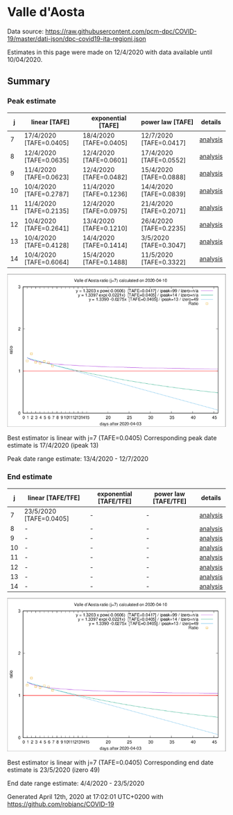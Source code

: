 # Valle d'Aosta


Data source: https://raw.githubusercontent.com/pcm-dpc/COVID-19/master/dati-json/dpc-covid19-ita-regioni.json

Estimates in this page were made on 12/4/2020 with data available until 10/04/2020.


## Summary 

### Peak estimate 
|j|linear [TAFE]|exponential [TAFE]|power law [TAFE]|details|
|---|----|-----------|---------|-------|
|7|17/4/2020 [TAFE=0.0405]|18/4/2020 [TAFE=0.0405]|12/7/2020 [TAFE=0.0417]|[analysis](COVID-19_valle_d'aosta_j7_2020-04-10.md)|
|8|12/4/2020 [TAFE=0.0635]|12/4/2020 [TAFE=0.0601]|17/4/2020 [TAFE=0.0552]|[analysis](COVID-19_valle_d'aosta_j8_2020-04-10.md)|
|9|11/4/2020 [TAFE=0.0623]|12/4/2020 [TAFE=0.0482]|15/4/2020 [TAFE=0.0888]|[analysis](COVID-19_valle_d'aosta_j9_2020-04-10.md)|
|10|10/4/2020 [TAFE=0.2787]|11/4/2020 [TAFE=0.1236]|14/4/2020 [TAFE=0.0839]|[analysis](COVID-19_valle_d'aosta_j10_2020-04-10.md)|
|11|11/4/2020 [TAFE=0.2135]|12/4/2020 [TAFE=0.0975]|21/4/2020 [TAFE=0.2071]|[analysis](COVID-19_valle_d'aosta_j11_2020-04-10.md)|
|12|10/4/2020 [TAFE=0.2641]|13/4/2020 [TAFE=0.1210]|26/4/2020 [TAFE=0.2235]|[analysis](COVID-19_valle_d'aosta_j12_2020-04-10.md)|
|13|10/4/2020 [TAFE=0.4128]|14/4/2020 [TAFE=0.1414]|3/5/2020 [TAFE=0.3047]|[analysis](COVID-19_valle_d'aosta_j13_2020-04-10.md)|
|14|10/4/2020 [TAFE=0.6064]|15/4/2020 [TAFE=0.1488]|11/5/2020 [TAFE=0.3322]|[analysis](COVID-19_valle_d'aosta_j14_2020-04-10.md)|

![best peak estimate](COVID-19_valle_d'aosta_j7_2020-04-10.png)

Best estimator is linear with j=7 (TAFE=0.0405)
Corresponding peak date estimate is 17/4/2020 (ipeak 13)


Peak date range estimate: 13/4/2020 - 12/7/2020

### End estimate 
|j|linear [TAFE/TFE]|exponential [TAFE/TFE]|power law [TAFE/TFE]|details|
|---|----|-----------|---------|-------|
|7|23/5/2020 [TAFE=0.0405]|-|-|[analysis](COVID-19_valle_d'aosta_j7_2020-04-10.md)|
|8|-|-|-|[analysis](COVID-19_valle_d'aosta_j8_2020-04-10.md)|
|9|-|-|-|[analysis](COVID-19_valle_d'aosta_j9_2020-04-10.md)|
|10|-|-|-|[analysis](COVID-19_valle_d'aosta_j10_2020-04-10.md)|
|11|-|-|-|[analysis](COVID-19_valle_d'aosta_j11_2020-04-10.md)|
|12|-|-|-|[analysis](COVID-19_valle_d'aosta_j12_2020-04-10.md)|
|13|-|-|-|[analysis](COVID-19_valle_d'aosta_j13_2020-04-10.md)|
|14|-|-|-|[analysis](COVID-19_valle_d'aosta_j14_2020-04-10.md)|

![best zero estimate](COVID-19_valle_d'aosta_j7_2020-04-10.png)

Best estimator is linear with j=7 (TAFE=0.0405)
Corresponding end date estimate is 23/5/2020 (izero 49)


End date range estimate: 4/4/2020 - 23/5/2020

Generated April 12th, 2020 at 17:02:01 UTC+0200 with https://github.com/robianc/COVID-19
